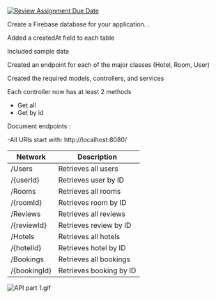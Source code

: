 [![Review Assignment Due Date](https://classroom.github.com/assets/deadline-readme-button-24ddc0f5d75046c5622901739e7c5dd533143b0c8e959d652212380cedb1ea36.svg)](https://classroom.github.com/a/hP86jo5x)

Create a Firebase database for your application. . 

Added a createdAt field to each table

Included sample data

Created an endpoint for each of the major classes (Hotel, Room, User)

Created the required models, controllers, and services

Each controller now has at least 2 methods
- Get all
- Get by id

Document endpoints :

-All URIs start with: http://localhost:8080/

| Network      | Description             |
|--------------|-------------------------|
| /Users       | Retrieves all users     |
| /{userId}    | Retrieves user by ID    |
| /Rooms       | Retrieves all rooms     |
| /{roomId}    | Retrieves room by ID    |
| /Reviews     | Retrieves all reviews   |
| /{reviewId}  | Retrieves review by ID  |
| /Hotels      | Retrieves all hotels    |
| /{hotelId}   | Retrieves hotel by ID   |
| /Bookings    | Retrieves all bookings  |
| /{bookingId} | Retrieves booking by ID |


![API part 1.gif](..%2F..%2FDesktop%2FAPI%20part%201.gif)
